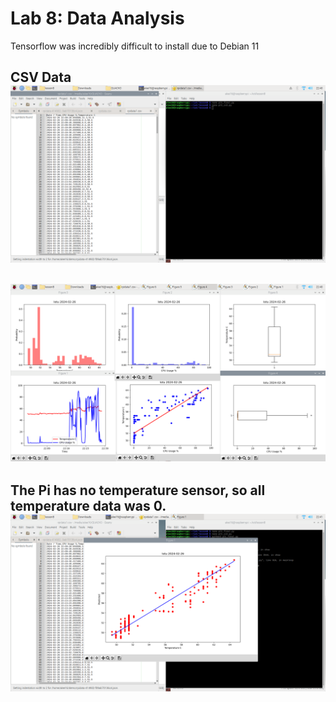 # Lab 8: Data Analysis

Tensorflow was incredibly difficult to install due to Debian 11

CSV Data
![](Screenshots/lab8_csv_2.png)
---
![](Screenshots/lab8_1_3.png)
---
The Pi has no temperature sensor, so all temperature data was 0.
![](Screenshots/lab8_2_3.png)
---
